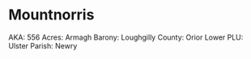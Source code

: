 # Mountnorris

AKA: 556
Acres: Armagh
Barony: Loughgilly
County: Orior Lower
PLU: Ulster
Parish: Newry